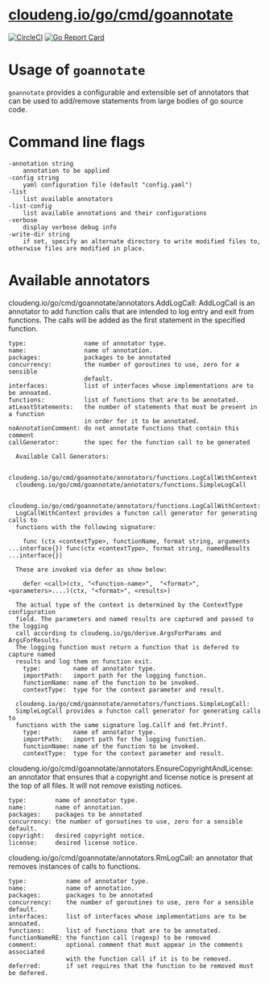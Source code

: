 # [cloudeng.io/go/cmd/goannotate](https://pkg.go.dev/cloudeng.io/go/cmd/goannotate?tab=doc)
[![CircleCI](https://circleci.com/gh/cloudengio/go.gotools.svg?style=svg)](https://circleci.com/gh/cloudengio/go.gotools) [![Go Report Card](https://goreportcard.com/badge/cloudeng.io/go/cmd/goannotate)](https://goreportcard.com/report/cloudeng.io/go/cmd/goannotate)


# Usage of `goannotate`

`goannotate` provides a configurable and extensible set of annotators that can
be used to add/remove statements from large bodies of go source code.

# Command line flags

    -annotation string
      	annotation to be applied
    -config string
      	yaml configuration file (default "config.yaml")
    -list
      	list available annotators
    -list-config
      	list available annotations and their configurations
    -verbose
      	display verbose debug info
    -write-dir string
      	if set, specify an alternate directory to write modified files to, otherwise files are modified in place.

# Available annotators

cloudeng.io/go/cmd/goannotate/annotators.AddLogCall: AddLogCall is an
annotator to add function calls that are intended to log entry and exit from
functions. The calls will be added as the first statement in the specified
function.

    type:                name of annotator type.
    name:                name of annotation.
    packages:            packages to be annotated
    concurrency:         the number of goroutines to use, zero for a sensible
                         default.
    interfaces:          list of interfaces whose implementations are to be annoated.
    functions:           list of functions that are to be annotated.
    atLeastStatements:   the number of statements that must be present in a function
                         in order for it to be annotated.
    noAnnotationComment: do not annotate functions that contain this comment
    callGenerator:       the spec for the function call to be generated

      Available Call Generators:

      cloudeng.io/go/cmd/goannotate/annotators/functions.LogCallWithContext
      cloudeng.io/go/cmd/goannotate/annotators/functions.SimpleLogCall

      cloudeng.io/go/cmd/goannotate/annotators/functions.LogCallWithContext:
      LogCallWithContext provides a functon call generator for generating calls to
      functions with the following signature:

        func (ctx <contextType>, functionName, format string, arguments ...interface{}) func(ctx <contextType>, format string, namedResults ...interface{})

      These are invoked via defer as show below:

        defer <call>(ctx, "<function-name>",  "<format>", <parameters>....)(ctx, "<format>", <results>)

      The actual type of the context is determined by the ContextType configuration
      field. The parameters and named results are captured and passed to the logging
      call according to cloudeng.io/go/derive.ArgsForParams and ArgsForResults.
      The logging function must return a function that is defered to capture named
      results and log them on function exit.
        type:         name of annotator type.
        importPath:   import path for the logging function.
        functionName: name of the function to be invoked.
        contextType:  type for the context parameter and result.

      cloudeng.io/go/cmd/goannotate/annotators/functions.SimpleLogCall:
      SimpleLogCall provides a functon call generator for generating calls to
      functions with the same signature log.Callf and fmt.Printf.
        type:         name of annotator type.
        importPath:   import path for the logging function.
        functionName: name of the function to be invoked.
        contextType:  type for the context parameter and result.

cloudeng.io/go/cmd/goannotate/annotators.EnsureCopyrightAndLicense: an
annotator that ensures that a copyright and license notice is present at the
top of all files. It will not remove existing notices.

    type:        name of annotator type.
    name:        name of annotation.
    packages:    packages to be annotated
    concurrency: the number of goroutines to use, zero for a sensible default.
    copyright:   desired copyright notice.
    license:     desired license notice.

cloudeng.io/go/cmd/goannotate/annotators.RmLogCall: an annotator that
removes instances of calls to functions.

    type:           name of annotator type.
    name:           name of annotation.
    packages:       packages to be annotated
    concurrency:    the number of goroutines to use, zero for a sensible default.
    interfaces:     list of interfaces whose implementations are to be annoated.
    functions:      list of functions that are to be annotated.
    functionNameRE: the function call (regexp) to be removed
    comment:        optional comment that must appear in the comments associated
                    with the function call if it is to be removed.
    deferred:       if set requires that the function to be removed must be defered.

